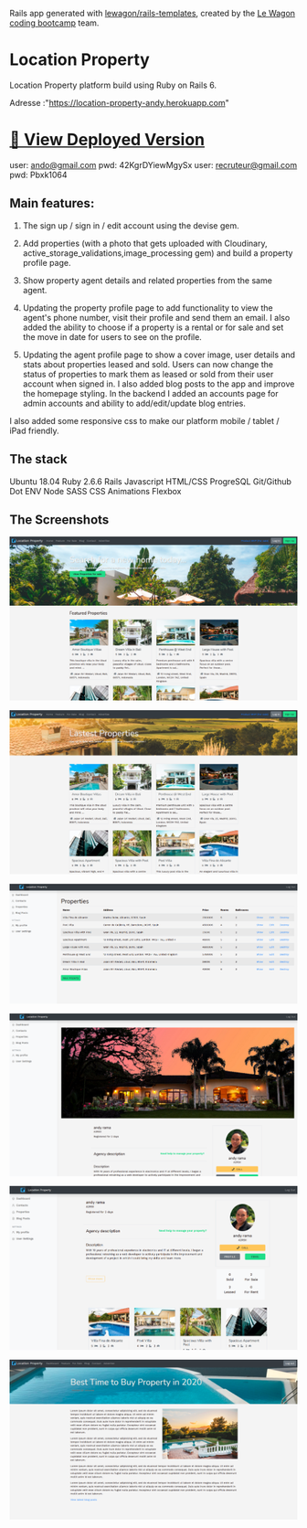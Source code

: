 Rails app generated with [lewagon/rails-templates](https://github.com/lewagon/rails-templates), created by the [Le Wagon coding bootcamp](https://www.lewagon.com) team.

# Location Property

Location Property platform build using Ruby on Rails 6. 

Adresse :"https://location-property-andy.herokuapp.com"

# [🔗 View Deployed Version](https://location-property-andy.herokuapp.com)

user: ando@gmail.com   pwd: 42KgrDYiewMgySx            user: recruteur@gmail.com   pwd: Pbxk1064

## Main features:

1. The sign up / sign in / edit account using the devise gem.

2. Add properties (with a photo that gets uploaded with Cloudinary, active_storage_validations,image_processing gem) and build a property profile page.

3. Show property agent details and related properties from the same agent.

4. Updating the property profile page to add functionality to view the agent's phone number, visit their profile and send them an email. I also added the ability to choose if a property is a rental or for sale and set the move in date for users to see on the profile.

5. Updating the agent profile page to show a cover image, user details and stats about properties leased and sold. Users can now change the status of properties to mark them as leased or sold from their user account when signed in. I also added blog posts to the app and improve the homepage styling. In the backend I added an accounts page for admin accounts and ability to add/edit/update blog entries.

I also added some responsive css to make our platform mobile / tablet / iPad friendly.

## The stack
      
  Ubuntu 18.04
  Ruby 2.6.6
  Rails
  Javascript
  HTML/CSS
  ProgreSQL
  Git/Github
  Dot ENV
  Node SASS
  CSS Animations
  Flexbox

## The Screenshots

![alt text](https://github.com/AndyRama/location_property/blob/master/app/assets/images/home_page.png?raw=true)

![alt text](https://github.com/AndyRama/location_property/blob/master/app/assets/images/feature_page.png?raw=true)

![alt text](https://github.com/AndyRama/location_property/blob/master/app/assets/images/dashboardProprty.png?raw=true)

![alt text](https://github.com/AndyRama/location_property/blob/master/app/assets/images/dashboardProfile.png?raw=true)

![alt text](https://github.com/AndyRama/location_property/blob/master/app/assets/images/dashboardProfile2.png?raw=true)

![alt text](https://github.com/AndyRama/location_property/blob/master/app/assets/images/Blog_page.png?raw=true)

